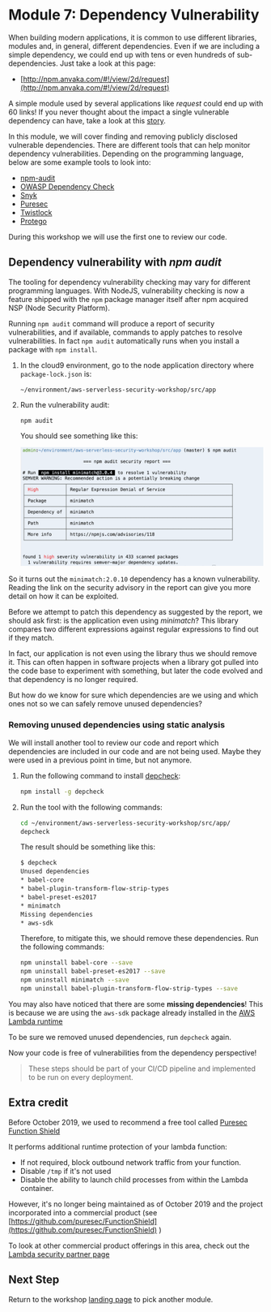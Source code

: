 # Module 7: Dependency Vulnerability 

When building modern applications, it is common to use different libraries, modules and, in general, different dependencies. Even if we are including a simple dependency, we could end up with tens or even hundreds of sub-dependencies. Just take a look at this page:

- [http://npm.anvaka.com/#!/view/2d/request](http://npm.anvaka.com/#!/view/2d/request)

A simple module used by several applications like *request* could end up with 60 links! If you never thought about the impact a single vulnerable dependency can have, take a look at this [story](https://www.theregister.co.uk/2016/03/23/npm_left_pad_chaos/). 

In this module, we will cover finding and removing publicly disclosed vulnerable dependencies. There are different tools that can help monitor dependency vulnerabilities. Depending on the programming language, below are some example tools to look into: 

- [npm-audit](https://docs.npmjs.com/cli/audit)
- [OWASP Dependency Check](https://www.owasp.org/index.php/OWASP_Dependency_Check) 
- [Snyk](https://snyk.io/)
- [Puresec](https://www.puresec.io) 
- [Twistlock](https://www.twistlock.com/)
- [Protego](https://www.protego.io/)

During this workshop we will use the first one to review our code.

## Dependency vulnerability with *npm audit*

The tooling for dependency vulnerability checking may vary for different programming languages. With NodeJS, vulnerability checking is now a feature shipped with the `npm` package manager itself after npm acquired NSP (Node Security Platform). 

Running `npm audit` command will produce a report of security vulnerabilities, and if available, commands to apply patches to resolve vulnerabilities. In fact `npm audit` automatically runs when you install a package with `npm install`. 


1. In the cloud9 environment, go to the node application directory where `package-lock.json` is:
	
	```
	~/environment/aws-serverless-security-workshop/src/app
	```	
	
1. Run the vulnerability audit:

	```
	npm audit
	```	
	
	You should see something like this: 
	
	![](images/audit-result.png)
 
So it turns out the `minimatch:2.0.10` dependency has a known vulnerability.  Reading the link on the security advisory in the report can give you more detail on how it can be exploited.
	
Before we attempt to patch this dependency as suggested by the report, we should ask first: is the application even using *minimatch*? This library compares two different expressions against regular expressions to find out if they match. 

In fact, our application is not even using the library thus we should remove it. This can often happen in software projects when a library got pulled into the code base to experiment with something, but later the code evolved and that dependency is no longer required. 

But how do we know for sure which dependencies are we using and which ones not so we can safely remove unused dependencies?

### Removing unused dependencies using static analysis

We will install another tool to review our code and report which dependencies are included in our code and are not being used. Maybe they were used in a previous point in time, but not anymore.

1. Run the following command to install [depcheck](https://www.npmjs.com/package/depcheck?activeTab=readme):

	```bash
	npm install -g depcheck
	```

2. Run the tool with the following commands:

	```bash
	cd ~/environment/aws-serverless-security-workshop/src/app/
	depcheck
	```

	The result should be something like this:
	
	```bash
	$ depcheck
	Unused dependencies
	* babel-core
	* babel-plugin-transform-flow-strip-types
	* babel-preset-es2017
	* minimatch
	Missing dependencies
	* aws-sdk
	```
	
	Therefore, to mitigate this, we should remove these dependencies. Run the following commands:
	
	```bash
	npm uninstall babel-core --save
	npm uninstall babel-preset-es2017 --save
	npm uninstall minimatch --save
	npm uninstall babel-plugin-transform-flow-strip-types --save
	```

You may also have noticed that there are some **missing dependencies**! This is because we are using the `aws-sdk` package already installed in the [AWS Lambda runtime](https://docs.aws.amazon.com/lambda/latest/dg/current-supported-versions.html)

To be sure we removed unused dependencies, run `depcheck` again.

Now your code is free of vulnerabilities from the dependency perspective!

> These steps should be part of your CI/CD pipeline and implemented to be run on every deployment.

## Extra credit

Before October 2019, we used to recommend a free tool called [Puresec Function Shield](https://www.puresec.io/function-shield)

It performs additional runtime protection of your lambda function:

* If not required, block outbound network traffic from your function.
* Disable `/tmp` if it's not used
* Disable the ability to launch child processes from within the Lambda container.

However, it's no longer being maintained as of October 2019 and the project incorporated into a commercial product (see [https://github.com/puresec/FunctionShield](https://github.com/puresec/FunctionShield) )

To look at other commercial product offerings in this area, check out the [Lambda security partner page](https://aws.amazon.com/lambda/partners/?partner-solutions-cards.sort-by=item.additionalFields.partnerName&partner-solutions-cards.sort-order=asc&awsf.partner-solutions-filter-partner-type=use-case%23security-identity-compliance)

## Next Step 

Return to the workshop [landing page](../../README.md) to pick another module.

